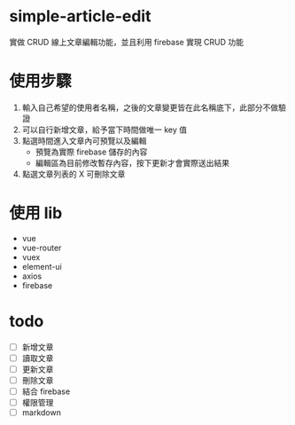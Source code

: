 # simple-article-edit

實做 CRUD 線上文章編輯功能，並且利用 firebase 實現 CRUD 功能

# 使用步驟
1. 輸入自己希望的使用者名稱，之後的文章變更皆在此名稱底下，此部分不做驗證
2. 可以自行新增文章，給予當下時間做唯一 key 值
3. 點選時間進入文章內可預覽以及編輯
    * 預覽為實際 firebase 儲存的內容
    * 編輯區為目前修改暫存內容，按下更新才會實際送出結果
4. 點選文章列表的 X 可刪除文章

# 使用 lib
* vue
* vue-router
* vuex
* element-ui
* axios
* firebase

# todo
* [ ] 新增文章
* [ ] 讀取文章
* [ ] 更新文章
* [ ] 刪除文章
* [ ] 結合 firebase
* [ ] 權限管理
* [ ] markdown